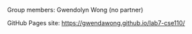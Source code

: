 Group members: Gwendolyn Wong (no partner)

GitHub Pages site: https://gwendawong.github.io/lab7-cse110/
